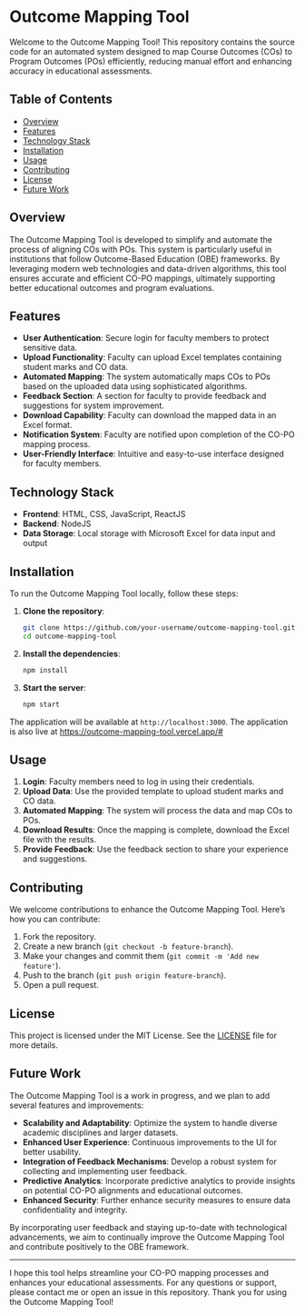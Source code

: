 # Outcome Mapping Tool

Welcome to the Outcome Mapping Tool! This repository contains the source code for an automated system designed to map Course Outcomes (COs) to Program Outcomes (POs) efficiently, reducing manual effort and enhancing accuracy in educational assessments.

## Table of Contents
- [Overview](#overview)
- [Features](#features)
- [Technology Stack](#technology-stack)
- [Installation](#installation)
- [Usage](#usage)
- [Contributing](#contributing)
- [License](#license)
- [Future Work](#future-work)

## Overview
The Outcome Mapping Tool is developed to simplify and automate the process of aligning COs with POs. This system is particularly useful in institutions that follow Outcome-Based Education (OBE) frameworks. By leveraging modern web technologies and data-driven algorithms, this tool ensures accurate and efficient CO-PO mappings, ultimately supporting better educational outcomes and program evaluations.

## Features
- **User Authentication**: Secure login for faculty members to protect sensitive data.
- **Upload Functionality**: Faculty can upload Excel templates containing student marks and CO data.
- **Automated Mapping**: The system automatically maps COs to POs based on the uploaded data using sophisticated algorithms.
- **Feedback Section**: A section for faculty to provide feedback and suggestions for system improvement.
- **Download Capability**: Faculty can download the mapped data in an Excel format.
- **Notification System**: Faculty are notified upon completion of the CO-PO mapping process.
- **User-Friendly Interface**: Intuitive and easy-to-use interface designed for faculty members.

##

## Technology Stack
- **Frontend**: HTML, CSS, JavaScript, ReactJS
- **Backend**: NodeJS
- **Data Storage**: Local storage with Microsoft Excel for data input and output

## Installation
To run the Outcome Mapping Tool locally, follow these steps:

1. **Clone the repository**:
    ```sh
    git clone https://github.com/your-username/outcome-mapping-tool.git
    cd outcome-mapping-tool
    ```

2. **Install the dependencies**:
    ```sh
    npm install
    ```

3. **Start the server**:
    ```sh
    npm start
    ```

The application will be available at `http://localhost:3000`.
The application is also live at https://outcome-mapping-tool.vercel.app/#

## Usage
1. **Login**: Faculty members need to log in using their credentials.
2. **Upload Data**: Use the provided template to upload student marks and CO data.
3. **Automated Mapping**: The system will process the data and map COs to POs.
4. **Download Results**: Once the mapping is complete, download the Excel file with the results.
5. **Provide Feedback**: Use the feedback section to share your experience and suggestions.

## Contributing
We welcome contributions to enhance the Outcome Mapping Tool. Here’s how you can contribute:

1. Fork the repository.
2. Create a new branch (`git checkout -b feature-branch`).
3. Make your changes and commit them (`git commit -m 'Add new feature'`).
4. Push to the branch (`git push origin feature-branch`).
5. Open a pull request.

## License
This project is licensed under the MIT License. See the [LICENSE](LICENSE) file for more details.

## Future Work
The Outcome Mapping Tool is a work in progress, and we plan to add several features and improvements:
- **Scalability and Adaptability**: Optimize the system to handle diverse academic disciplines and larger datasets.
- **Enhanced User Experience**: Continuous improvements to the UI for better usability.
- **Integration of Feedback Mechanisms**: Develop a robust system for collecting and implementing user feedback.
- **Predictive Analytics**: Incorporate predictive analytics to provide insights on potential CO-PO alignments and educational outcomes.
- **Enhanced Security**: Further enhance security measures to ensure data confidentiality and integrity.

By incorporating user feedback and staying up-to-date with technological advancements, we aim to continually improve the Outcome Mapping Tool and contribute positively to the OBE framework.

---

I hope this tool helps streamline your CO-PO mapping processes and enhances your educational assessments. For any questions or support, please contact me or open an issue in this repository. Thank you for using the Outcome Mapping Tool!
